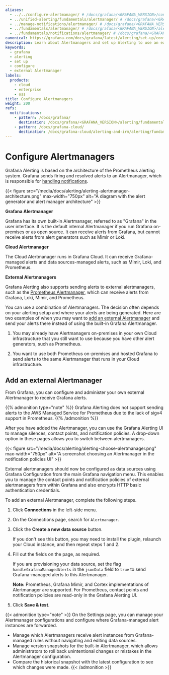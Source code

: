 ```yaml
---
aliases:
  - ../../configure-alertmanager/ # /docs/grafana/<GRAFANA_VERSION>/configure-alertmanager/
  - ../unified-alerting/fundamentals/alertmanager/ # /docs/grafana/<GRAFANA_VERSION>/alerting/unified-alerting/fundamentals/alertmanager/
  - ../manage-notifications/alertmanager/ # /docs/grafana/<GRAFANA_VERSION>/alerting/manage-notifications/alertmanager/
  - ../fundamentals/alertmanager/ # /docs/grafana/<GRAFANA_VERSION>/alerting/fundamentals/alertmanager/
  - ../fundamentals/notifications/alertmanager/ # /docs/grafana/<GRAFANA_VERSION>/alerting/fundamentals/notifications/alertmanager
canonical: https://grafana.com/docs/grafana/latest/alerting/set-up/configure-alertmanager/
description: Learn about Alertmanagers and set up Alerting to use an external Alertmanager
keywords:
  - grafana
  - alerting
  - set up
  - configure
  - external Alertmanager
labels:
  products:
    - cloud
    - enterprise
    - oss
title: Configure Alertmanagers
weight: 200
refs:
  notifications:
    - pattern: /docs/grafana/
      destination: /docs/grafana/<GRAFANA_VERSION>/alerting/fundamentals/notifications/
    - pattern: /docs/grafana-cloud/
      destination: /docs/grafana-cloud/alerting-and-irm/alerting/fundamentals/notifications/
---
```


# Configure Alertmanagers

Grafana Alerting is based on the architecture of the Prometheus alerting system. Grafana sends firing and resolved alerts to an Alertmanager, which is responsible for [handling notifications](ref:notifications).

{{< figure src="/media/docs/alerting/alerting-alertmanager-architecture.png" max-width="750px" alt="A diagram with the alert generator and alert manager architecture" >}}

**Grafana Alertmanager**

Grafana has its own built-in Alertmanager, referred to as "Grafana" in the user interface. It is the default internal Alertmanager if you run Grafana on-premises or as open source. It can receive alerts from Grafana, but cannot receive alerts from alert generators such as Mimir or Loki.

**Cloud Alertmanager**

The Cloud Alertmanager runs in Grafana Cloud. It can receive Grafana-managed alerts and data sources-managed alerts, such as Mimir, Loki, and Prometheus.

**External Alertmanagers**

Grafana Alerting also supports sending alerts to external alertmanagers, such as the [Prometheus Alertmanager](https://prometheus.io/docs/alerting/latest/alertmanager/), which can receive alerts from Grafana, Loki, Mimir, and Prometheus.

You can use a combination of Alertmanagers. The decision often depends on your alerting setup and where your alerts are being generated. Here are two examples of when you may want to [add an external Alertmanager](#add-an-external-alertmanager) and send your alerts there instead of using the built-in Grafana Alertmanager.

1. You may already have Alertmanagers on-premises in your own Cloud infrastructure that you still want to use because you have other alert generators, such as Prometheus.

2. You want to use both Prometheus on-premises and hosted Grafana to send alerts to the same Alertmanager that runs in your Cloud infrastructure.

## Add an external Alertmanager

From Grafana, you can configure and administer your own external Alertmanager to receive Grafana alerts.

{{% admonition type="note" %}}
Grafana Alerting does not support sending alerts to the AWS Managed Service for Prometheus due to the lack of sigv4 support in Prometheus.
{{% /admonition %}}

After you have added the Alertmanager, you can use the Grafana Alerting UI to manage silences, contact points, and notification policies. A drop-down option in these pages allows you to switch between alertmanagers.

{{< figure src="/media/docs/alerting/alerting-choose-alertmanager.png" max-width="750px" alt="A screenshot choosing an Alertmanager in the notification policies UI" >}}

External alertmanagers should now be configured as data sources using Grafana Configuration from the main Grafana navigation menu. This enables you to manage the contact points and notification policies of external alertmanagers from within Grafana and also encrypts HTTP basic authentication credentials.

To add an external Alertmanager, complete the following steps.

1. Click **Connections** in the left-side menu.
1. On the Connections page, search for `Alertmanager`.
1. Click the **Create a new data source** button.

   If you don't see this button, you may need to install the plugin, relaunch your Cloud instance, and then repeat steps 1 and 2.

1. Fill out the fields on the page, as required.

   If you are provisioning your data source, set the flag `handleGrafanaManagedAlerts` in the `jsonData` field to `true` to send Grafana-managed alerts to this Alertmanager.

   **Note:** Prometheus, Grafana Mimir, and Cortex implementations of Alertmanager are supported. For Prometheus, contact points and notification policies are read-only in the Grafana Alerting UI.

1. Click **Save & test**.

{{< admonition type="note" >}}
On the Settings page, you can manage your Alertmanager configurations and configure where Grafana-managed alert instances are forwarded.

- Manage which Alertmanagers receive alert instances from Grafana-managed rules without navigating and editing data sources.
- Manage version snapshots for the built-in Alertmanager, which allows administrators to roll back unintentional changes or mistakes in the Alertmanager configuration.
- Compare the historical snapshot with the latest configuration to see which changes were made.
  {{< /admonition >}}
